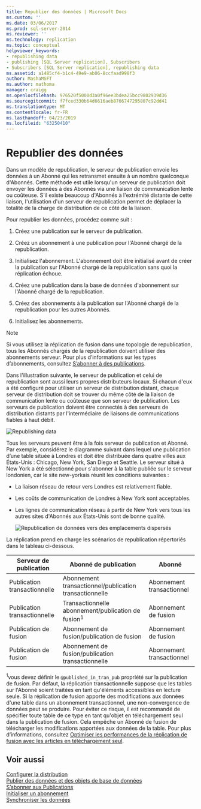 ```yaml
---
title: Republier des données | Microsoft Docs
ms.custom: ''
ms.date: 03/06/2017
ms.prod: sql-server-2014
ms.reviewer: ''
ms.technology: replication
ms.topic: conceptual
helpviewer_keywords:
- republishing data
- publishing [SQL Server replication], Subscribers
- Subscribers [SQL Server replication], republishing data
ms.assetid: a1485cf4-b1c4-49e9-ab06-8ccfaad998f3
author: MashaMSFT
ms.author: mathoma
manager: craigg
ms.openlocfilehash: 976520f5000d3a0f96ee3bdea25bcc9802939d36
ms.sourcegitcommit: f7fced330b64d6616aeb8766747295807c92dd41
ms.translationtype: MT
ms.contentlocale: fr-FR
ms.lasthandoff: 04/23/2019
ms.locfileid: "63250410"
---
```

# <a name="republish-data"></a>Republier des données
  Dans un modèle de republication, le serveur de publication envoie les données à un Abonné qui les retransmet ensuite à un nombre quelconque d'Abonnés. Cette méthode est utile lorsqu'un serveur de publication doit envoyer les données à des Abonnés via une liaison de communication lente ou coûteuse. S'il existe beaucoup d'Abonnés à l'extrémité distante de cette liaison, l'utilisation d'un serveur de republication permet de déplacer la totalité de la charge de distribution de ce côté de la liaison.  
  
 Pour republier les données, procédez comme suit :  
  
1.  Créez une publication sur le serveur de publication.  
  
2.  Créez un abonnement à une publication pour l'Abonné chargé de la republication.  
  
3.  Initialisez l'abonnement. L'abonnement doit être initialisé avant de créer la publication sur l'Abonné chargé de la republication sans quoi la réplication échoue.  
  
4.  Créez une publication dans la base de données d'abonnement sur l'Abonné chargé de la republication.  
  
5.  Créez des abonnements à la publication sur l'Abonné chargé de la republication pour les autres Abonnés.  
  
6.  Initialisez les abonnements.  
  
> [!NOTE]  
>  Si vous utilisez la réplication de fusion dans une topologie de republication, tous les Abonnés chargés de la republication doivent utiliser des abonnements serveur. Pour plus d’informations sur les types d’abonnements, consultez [S’abonner à des publications](subscribe-to-publications.md).  
  
 Dans l'illustration suivante, le serveur de publication et celui de republication sont aussi leurs propres distributeurs locaux. Si chacun d'eux a été configuré pour utiliser un serveur de distribution distant, chaque serveur de distribution doit se trouver du même côté de la liaison de communication lente ou coûteuse que son serveur de publication. Les serveurs de publication doivent être connectés à des serveurs de distribution distants par l'intermédiaire de liaisons de communications fiables à haut débit.  
  
 ![Republishing data](media/repl-06a.gif "Republishing data")  
  
 Tous les serveurs peuvent être à la fois serveur de publication et Abonné. Par exemple, considérez le diagramme suivant dans lequel une publication d’une table située à Londres et doit être distribuée dans quatre villes aux États-Unis : Chicago, New York, San Diego et Seattle. Le serveur situé à New York a été sélectionné pour s'abonner à la table publiée sur le serveur londonien, car le site new-yorkais réunit les conditions suivantes :  
  
-   La liaison réseau de retour vers Londres est relativement fiable.  
  
-   Les coûts de communication de Londres à New York sont acceptables.  
  
-   Les lignes de communication réseau à partir de New York vers tous les autres sites d'Abonnés aux États-Unis sont de bonne qualité.  
  
     ![Republication de données vers des emplacements dispersés](media/repl-06.gif "Republication de données vers des emplacements dispersés")  
  
 La réplication prend en charge les scénarios de republication répertoriés dans le tableau ci-dessous.  
  
|Serveur de publication|Abonné de publication|Abonné|  
|---------------|---------------------------|----------------|  
|Publication transactionnelle|Abonnement transactionnel/publication transactionnelle|Abonnement transactionnel|  
|Publication transactionnelle|Transactionnelle abonnement/publication de fusion<sup>1</sup>|Abonnement de fusion|  
|Publication de fusion|Abonnement de fusion/publication de fusion|Abonnement de fusion|  
|Publication de fusion|Abonnement de fusion/publication transactionnelle|Abonnement transactionnel|  
  
 <sup>1</sup>vous devez définir le `@published_in_tran_pub` propriété sur la publication de fusion. Par défaut, la réplication transactionnelle suppose que les tables sur l'Abonné soient traitées en tant qu'éléments accessibles en lecture seule. Si la réplication de fusion apporte des modifications aux données d'une table dans un abonnement transactionnel, une non-convergence de données peut se produire. Pour éviter ce risque, il est recommandé de spécifier toute table de ce type en tant qu'objet en téléchargement seul dans la publication de fusion. Cela empêche un Abonné de fusion de télécharger les modifications apportées aux données de la table. Pour plus d’informations, consultez [Optimiser les performances de la réplication de fusion avec les articles en téléchargement seul](merge/optimize-merge-replication-performance-with-download-only-articles.md).  
  
## <a name="see-also"></a>Voir aussi  
 [Configurer la distribution](configure-distribution.md)   
 [Publier des données et des objets de base de données](publish/publish-data-and-database-objects.md)   
 [S’abonner aux Publications](subscribe-to-publications.md)   
 [Initialiser un abonnement](initialize-a-subscription.md)   
 [Synchroniser les données](synchronize-data.md)  
  
  
